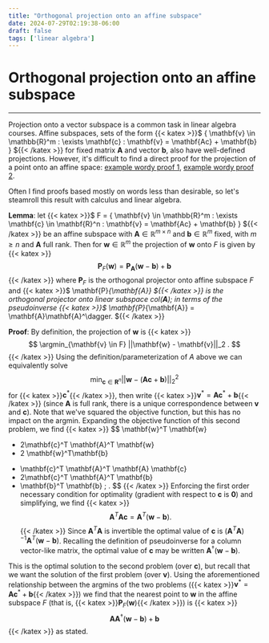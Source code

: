 ```yaml
---
title: "Orthogonal projection onto an affine subspace"
date: 2024-07-29T02:19:38-06:00
draft: false
tags: ['linear algebra']
---
```


# Orthogonal projection onto an affine subspace

---

Projection onto a vector subspace is a common task in linear algebra courses.
Affine subspaces, sets of the form
{{< katex >}}$
\{ \mathbf{v} \in \mathbb{R}^m : \exists \mathbf{c} :
   \mathbf{v} = \mathbf{Ac} + \mathbf{b} \}
${{< /katex >}}
for fixed matrix $\mathbf{A}$ and vector $\mathbf{b}$,
also have well-defined projections.
However, it's difficult to find a direct proof for the projection of a point onto an affine space:
[example wordy proof 1](https://joeyonng.github.io/joeyonng-notebook/Linear%20Algebra/11_Orthogonal_and_Affine_Projection.html),
[example wordy proof 2](https://math.stackexchange.com/questions/3989922/orthogonal-projection-onto-affine-subspaces-formula).

Often I find proofs based mostly on words less than desirable, so let's steamroll this result with calculus and linear algebra.

**Lemma**: let
{{< katex >}}$
F = \{ \mathbf{v} \in \mathbb{R}^m : \exists \mathbf{c} \in \mathbf{R}^n :
        \mathbf{v} = \mathbf{Ac} + \mathbf{b} \}
${{< /katex >}}
be an affine subspace with $\mathbf{A} \in \mathbb{R}^{m \times n}$ and $\mathbf{b} \in \mathbb{R}^m$ fixed, with $m \geq n$ and $\mathbf{A}$ full rank.
Then for $\mathbf{w} \in \mathbb{R}^m$ the projection of $\mathbf{w}$ onto $F$ is given by
{{< katex >}}
$$
  \mathbf{P}_F(\mathbf{w})
  = \mathbf{P}_{\mathbf{A}}(\mathbf{w} - \mathbf{b}) + \mathbf{b}
$$
{{< /katex >}}
where $\mathbf{P}_F$ is the orthogonal projector onto affine subspace $F$ and
{{< katex >}}$
\mathbf{P}_{\mathbf{A}}
${{< /katex >}}
is the orthogonal projector onto linear subspace $\text{col}(\mathbf{A})$;
in terms of the pseudoinverse
{{< katex >}}$
\mathbf{P}_{\mathbf{A}} = \mathbf{A}\mathbf{A}^\dagger.
${{< /katex >}}

**Proof**:
By definition, the projection of $\mathbf{w}$ is
{{< katex >}}
$$
  \argmin_{\mathbf{v} \in F} ||\mathbf{w} - \mathbf{v}||_2 .
$$
{{< /katex >}}
Using the definition/parameterization of $A$ above we can equivalently solve
$$
  \min_{\mathbf{c} \in \mathbf{R}^n}
  ||\mathbf{w} - (\mathbf{Ac} + \mathbf{b})||^2_2
$$
for
{{< katex >}}$\mathbf{c}^*${{< /katex >}},
then write
{{< katex >}}$\mathbf{v}^* = \mathbf{Ac}^* + \mathbf{b}${{< /katex >}}
(since $\mathbf{A}$ is full rank, there is a unique correspondence between $\mathbf{v}$ and $\mathbf{c}$).
Note that we've squared the objective function, but this has no impact on the argmin.
Expanding the objective function of this second problem, we find
{{< katex >}}
$$
  \mathbf{w}^T \mathbf{w}
  - 2\mathbf{c}^T \mathbf{A}^T \mathbf{w}
  - 2 \mathbf{w}^T\mathbf{b}
  + \mathbf{c}^T \mathbf{A}^T \mathbf{A} \mathbf{c}
  + 2\mathbf{c}^T \mathbf{A}^T \mathbf{b}
  + \mathbf{b}^T \mathbf{b} \; .
$$
{{< /katex >}}
Enforcing the first order necessary condition for optimality (gradient with respect to $\mathbf{c}$ is $\mathbf{0}$) and simplifying, we find
{{< katex >}}
$$
  \mathbf{A}^T \mathbf{A} \mathbf{c}
  =
  \mathbf{A}^T (\mathbf{w} - \mathbf{b}) .
$$
{{< /katex >}}
Since $\mathbf{A}^T \mathbf{A}$ is invertible the optimal value of $\mathbf{c}$ is
$(\mathbf{A}^T \mathbf{A})^{-1} \mathbf{A}^T (\mathbf{w} - \mathbf{b})$.
Recalling the definition of pseudoinverse for a column vector-like matrix, the optimal value of $\mathbf{c}$ may be written
$\mathbf{A}^\dagger(\mathbf{w} - \mathbf{b})$.

This is the optimal solution to the second problem (over $\mathbf{c}$), but recall that we want the solution of the first problem (over $\mathbf{v}$).
Using the aforementioned relationship between the argmins of the two problems
({{< katex >}}$\mathbf{v}^* = \mathbf{Ac}^* + \mathbf{b}${{< /katex >}})
we find that the nearest point to $\mathbf{w}$ in the affine subspace $F$
(that is, {{< katex >}}$\mathbf{P}_F(\mathbf{w})${{< /katex >}}) is
{{< katex >}}
$$
  \mathbf{AA}^\dagger(\mathbf{w} - \mathbf{b}) + \mathbf{b}
$$
{{< /katex >}}
as stated.




